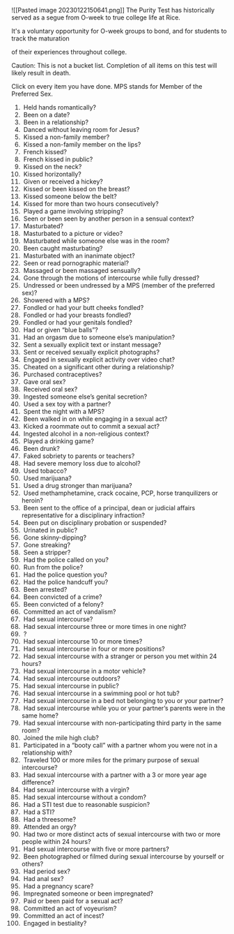 ![[Pasted image 20230122150641.png]]
The Purity Test has historically served as a segue from O-week to true college life at Rice.

It's a voluntary opportunity for O-week groups to bond, and for students to track the maturation

of their experiences throughout college.

Caution: This is not a bucket list. Completion of all items on this test will likely result in death.

Click on every item you have done. MPS stands for Member of the Preferred Sex.

1.   Held hands romantically?
2.   Been on a date?
3.   Been in a relationship?
4.   Danced without leaving room for Jesus?
5.   Kissed a non-family member?
6.   Kissed a non-family member on the lips?
7.   French kissed?
8.   French kissed in public?
9.   Kissed on the neck?
10.   Kissed horizontally?
11.   Given or received a hickey?
12.   Kissed or been kissed on the breast?
13.   Kissed someone below the belt?
14.   Kissed for more than two hours consecutively?
15.   Played a game involving stripping?
16.   Seen or been seen by another person in a sensual context?
17.   Masturbated?
18.   Masturbated to a picture or video?
19.   Masturbated while someone else was in the room?
20.   Been caught masturbating?
21.   Masturbated with an inanimate object?
22.   Seen or read pornographic material?
23.   Massaged or been massaged sensually?
24.   Gone through the motions of intercourse while fully dressed?
25.   Undressed or been undressed by a MPS (member of the preferred sex)?
26.   Showered with a MPS?
27.   Fondled or had your butt cheeks fondled?
28.   Fondled or had your breasts fondled?
29.   Fondled or had your genitals fondled?
30.   Had or given “blue balls”?
31.   Had an orgasm due to someone else’s manipulation?
32.   Sent a sexually explicit text or instant message?
33.   Sent or received sexually explicit photographs?
34.   Engaged in sexually explicit activity over video chat?
35.   Cheated on a significant other during a relationship?
36.   Purchased contraceptives?
37.   Gave oral sex?
38.   Received oral sex?
39.   Ingested someone else’s genital secretion?
40.   Used a sex toy with a partner?
41.   Spent the night with a MPS?
42.   Been walked in on while engaging in a sexual act?
43.   Kicked a roommate out to commit a sexual act?
44.   Ingested alcohol in a non-religious context?
45.   Played a drinking game?
46.   Been drunk?
47.   Faked sobriety to parents or teachers?
48.   Had severe memory loss due to alcohol?
49.   Used tobacco?
50.   Used marijuana?
51.   Used a drug stronger than marijuana?
52.   Used methamphetamine, crack cocaine, PCP, horse tranquilizers or heroin?
53.   Been sent to the office of a principal, dean or judicial affairs representative for a disciplinary infraction?
54.   Been put on disciplinary probation or suspended?
55.   Urinated in public?
56.   Gone skinny-dipping?
57.   Gone streaking?
58.   Seen a stripper?
59.   Had the police called on you?
60.   Run from the police?
61.   Had the police question you?
62.   Had the police handcuff you?
63.   Been arrested?
64.   Been convicted of a crime?
65.   Been convicted of a felony?
66.   Committed an act of vandalism?
67.   Had sexual intercourse?
68.   Had sexual intercourse three or more times in one night?
69.   ?
70.   Had sexual intercourse 10 or more times?
71.   Had sexual intercourse in four or more positions?
72.   Had sexual intercourse with a stranger or person you met within 24 hours?
73.   Had sexual intercourse in a motor vehicle?
74.   Had sexual intercourse outdoors?
75.   Had sexual intercourse in public?
76.   Had sexual intercourse in a swimming pool or hot tub?
77.   Had sexual intercourse in a bed not belonging to you or your partner?
78.   Had sexual intercourse while you or your partner’s parents were in the same home?
79.   Had sexual intercourse with non-participating third party in the same room?
80.   Joined the mile high club?
81.   Participated in a “booty call” with a partner whom you were not in a relationship with?
82.   Traveled 100 or more miles for the primary purpose of sexual intercourse?
83.   Had sexual intercourse with a partner with a 3 or more year age difference?
84.   Had sexual intercourse with a virgin?
85.   Had sexual intercourse without a condom?
86.   Had a STI test due to reasonable suspicion?
87.   Had a STI?
88.   Had a threesome?
89.   Attended an orgy?
90.   Had two or more distinct acts of sexual intercourse with two or more people within 24 hours?
91.   Had sexual intercourse with five or more partners?
92.   Been photographed or filmed during sexual intercourse by yourself or others?
93.   Had period sex?
94.   Had anal sex?
95.   Had a pregnancy scare?
96.   Impregnated someone or been impregnated?
97.   Paid or been paid for a sexual act?
98.   Committed an act of voyeurism?
99.   Committed an act of incest?
100.   Engaged in bestiality?